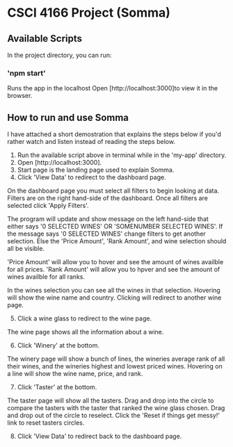 # CSCI 4166 Project (Somma)

## Available Scripts

In the project directory, you can run:

### 'npm start'

Runs the app in the localhost
Open [http://localhost:3000]to view it in the browser.

## How to run and use Somma

I have attached a short demostration that explains the steps below if you'd rather watch and listen instead of reading the steps below.

1. Run the available script above in terminal while in the 'my-app' directory.
2. Open [http://localhost:3000].
3. Start page is the landing page used to explain Somma.
4. Click 'View Data' to redirect to the dashboard page.

On the dashboard page you must select all filters to begin looking at data. 
Filters are on the right hand-side of the dashboard.
Once all filters are selected click 'Apply Filters'.

The program will update and show message on the left hand-side that either says 
'0 SELECTED WINES' OR 'SOMENUMBER SELECTED WINES'.
If the message says '0 SELECTED WINES' change filters to get another selection.
Else the 'Price Amount', 'Rank Amount', and wine selection should all be visible.

'Price Amount' will allow you to hover and see the amount of wines availble for all prices.
'Rank Amount' will allow you to hpver and see the amount of wines availble for all ranks.

In the wines selection you can see all the wines in that selection. 
Hovering will show the wine name and country.
Clicking will redirect to another wine page.

5. Click a wine glass to redirect to the wine page.

The wine page shows all the information about a wine.

6. Click 'Winery' at the bottom.

The winery page will show a bunch of lines, the wineries average rank of all their wines, and the wineries highest and lowest priced wines.
Hovering on a line will show the wine name, price, and rank.

7. Click 'Taster' at the bottom.

The taster page will show all the tasters. 
Drag and drop into the circle to compare the tasters with the taster that ranked the wine glass chosen.
Drag and drop out of the circle to reselect.
Click the 'Reset if things get messy!' link to reset tasters circles.

8. Click 'View Data' to redirect back to the dashboard page.
